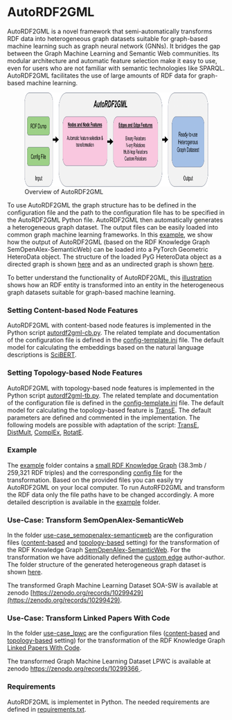 # AutoRDF2GML

AutoRDF2GML is a novel framework that semi-automatically transforms RDF data into heterogeneous graph datasets suitable for graph-based machine learning such as graph neural network (GNNs).
It bridges the gap between the Graph Machine Learning and Semantic Web communities. Its modular architecture and automatic feature selection make it easy to use, even for users who are not familiar with semantic technologies like SPARQL. AutoRDF2GML facilitates the use of large amounts of RDF data for graph-based machine learning.


<figure>
    <img width="857" height="217" src="autordf2gml-overview.png"
         alt="Overview of AutoRDF2GML">
    <figcaption>Overview of AutoRDF2GML</figcaption>
</figure>

To use AutoRDF2GML the graph structure has to be defined in the configuration file and the path to the configuration file has to be specified in the AutoRDF2GML Python file. AutoRDF2GML then automatically generates a heterogeneous graph dataset. The output files can be easily loaded into common graph machine learning frameworks. In this [example](./create-pyg-heterodata.py), we show how the output of AutoRDF2GML (based on the RDF Knowledge Graph SemOpenAlex-SemanticWeb) can be loaded into a PyTorch Geometric HeteroData object. The structure of the loaded PyG HeteroData object as a directed graph is shown [here](./pyg-heterodata-soa-sw-directed.txt) and as an undirected graph is shown [here](./pyg-heterodata-soa-sw-undirected.txt).


To better understand the functionality of AutoRDF2GML, this [illustration](./example-rdf-entity-transformation.pdf) shows how an RDF entity is transformed into an entity in the heterogeneous graph datasets suitable for graph-based machine learning.


### Setting Content-based Node Features

AutoRDF2GML with content-based node features is implemented in the Python script [autordf2gml-cb.py](./content-based-feature/autordf2gml-cb.py). The related template and documentation of the configuration file is defined in the [config-template.ini](./content-based-feature/config-template.ini) file.
The default model for calculating the embeddings based on the natural language descriptions is [SciBERT](https://huggingface.co/allenai/scibert_scivocab_uncased).

### Setting Topology-based Node Features

AutoRDF2GML with topology-based node features is implemented in the Python script [autordf2gml-tb.py](./topology-based-feature/autordf2gml-tb.py). The related template and documentation of the configuration file is defined in the [config-template.ini](./topology-based-feature/config-template.ini) file.
The default model for calculating the topology-based feature is [TransE](https://pytorch-geometric.readthedocs.io/en/latest/generated/torch_geometric.nn.kge.TransE.html). The default parameters are defined and commented in the implementation. 
The following models are possible with adaptation of the script: [TransE](https://pytorch-geometric.readthedocs.io/en/latest/generated/torch_geometric.nn.kge.TransE.html#torch_geometric.nn.kge.TransE), [DistMult](https://pytorch-geometric.readthedocs.io/en/latest/generated/torch_geometric.nn.kge.DistMult.html#torch_geometric.nn.kge.DistMult), [ComplEx](https://pytorch-geometric.readthedocs.io/en/latest/generated/torch_geometric.nn.kge.ComplEx.html#torch_geometric.nn.kge.ComplEx), [RotatE](https://pytorch-geometric.readthedocs.io/en/latest/generated/torch_geometric.nn.kge.RotatE.html#torch_geometric.nn.kge.RotatE).


### Example

The [example](./example) folder contains a [small RDF Knowledge Graph](./example/semopenalex-C1793878-sample.nt) (38.3mb / 259,321 RDF triples) and the corresponding [config file](./example/config-cb.ini) for the transformation. Based on the provided files you can easily try AutoRDF2GML on your local computer. To run AutoRFD2GML and transform the RDF data only the file paths have to be changed accordingly. A more detailed description is available in the [example](./example) folder.


### Use-Case: Transform SemOpenAlex-SemanticWeb

In the folder [use-case_semopenalex-semanticweb](./use-case_semopenalex-semanticweb) are the configuration files ([content-based](./use-case_semopenalex-semanticweb/config-cb.ini) and [topology-based](./use-case_semopenalex-semanticweb/config-tb.ini) setting) for the transformation of the RDF Knowledge Graph [SemOpenAlex-SemanticWeb](https://github.com/davidlamprecht/semopenalex-semanticweb). For the transformation we have additionally defined the [custom edge](./use-case_semopenalex-semanticweb/autordf2gml-cb-with-custom-edge.py) author-author. The folder structure of the generated heterogeneous graph dataset is shown [here](./use-case_semopenalex-semanticweb/autordf2gml-output-soa-sw.txt). 

The transformed Graph Machine Learning Dataset SOA-SW is available at zenodo [https://zenodo.org/records/10299429](https://zenodo.org/records/10299429).

### Use-Case: Transform Linked Papers With Code

In the folder [use-case_lpwc](./use-case_lpwc) are the configuration files ([content-based](./use-case_lpwc/config-cb.ini) and [topology-based](./use-case_lpwc/config-tb.ini) setting) for the transformation of the RDF Knowledge Graph [Linked Papers With Code](https://github.com/davidlamprecht/linkedpaperswithcode).

The transformed Graph Machine Learning Dataset LPWC is available at zenodo [https://zenodo.org/records/10299366 ](https://zenodo.org/records/10299366).

### Requirements

AutoRDF2GML is implementet in Python. The needed requirements are defined in [requirements.txt](./requirements.txt).
